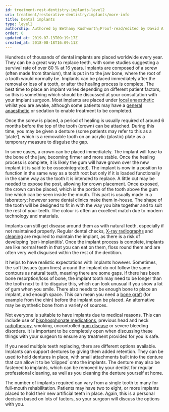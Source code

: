 ```yaml
---
id: treatment-rest-dentistry-implants-level2
uri: treatment/restorative-dentistry/implants/more-info
title: Dental implants
type: level2
authorship: Authored by Bethany Rushworth;Proof-read/edited by David A. Mitchell
order: 0
updated_at: 2019-07-13T09:19:17Z
created_at: 2018-08-18T16:09:11Z
---
```


<p>Hundreds of thousands of dental implants are placed worldwide
    every year. They can be a great way to replace teeth, with
    some studies suggesting a survival rate of over 80 % at 16
    years. Implants are composed of a screw (often made from
    titanium), that is put in to the jaw bone, where the root
    of a tooth would normally be. Implants can be placed immediately
    after the removal or loss of a tooth, or after the healing
    process is complete. The best time to place an implant varies
    depending on different patient factors, so this is something
    which should be discussed at your consultation with your
    implant surgeon. Most implants are placed under <a href="/treatment/surgery/anaesthesia/more-info">local anaesthetic</a>    whilst you are awake, although some patients may have a
    <a href="/treatment/surgery/anaesthesia/more-info">general anaesthetic</a> or sedation to enable treatment to
        be completed.</p>
<p>Once the screw is placed, a period of healing is usually required
    of around 6 months before the top of the tooth (crown) can
    be attached. During this time, you may be given a denture
    (some patients may refer to this as a ‘plate’), which is
    a removable tooth on an acrylic (plastic) plate as a temporary
    measure to disguise the gap.</p>
<p>In some cases, a crown can be placed immediately. The implant
    will fuse to the bone of the jaw, becoming firmer and more
    stable. Once the healing process is complete, it is likely
    the gum will have grown over the new implant (it is said
    to be osseointegrated). The implant is now in a position
    to function in the same way as a tooth root but only if it
    is loaded functionally in the same way as the tooth it is
    intended to replace. A little cut may be needed to expose
    the post, allowing for crown placement. Once exposed, the
    crown can be placed, which is the portion of the tooth above
    the gum line which can be seen inside the mouth. This part
    is usually made in a laboratory; however some dental clinics
    make them in-house. The shape of the tooth will be designed
    to fit in with the way you bite together and to suit the
    rest of your teeth. The colour is often an excellent match
    due to modern technology and materials.</p>
<p>Implants can still get disease around them as with natural teeth,
    especially if not maintained properly. Regular dental checks,
    <a href="/diagnosis/tests/x-ray">X-ray radiographs</a> and
    <a href="/help/oral-hygiene">cleaning</a> are required to
    maintain the implant, as there is a risk of developing ‘peri-implantitis’.
    Once the implant process is complete, implants are like normal
    teeth in that you can eat on them, floss round them and are
    often very well disguised within the rest of the dentition.</p>
<p>It helps to have realistic expectations with implants however.
    Sometimes, the soft tissues (gum lines) around the implant
    do not follow the same contours as natural teeth, meaning
    there are some gaps. If there has been bone resorption/loss
    of bone, the implant tooth may need to be longer than the
    tooth next to it to disguise this, which can look unusual
    if you show a lot of gum when you smile. There also needs
    to be enough bone to place an implant, and enough space.
    This can mean you need a <a href="/treatment/surgery/reconstruction/getting-started">bone graft</a>    (for example from the chin) before the implant can be placed.
    An alternative may be synthetic bone from a variety of sources.</p>
<p>Not everyone is suitable to have implants due to medical reasons.
    This can include use of <a href="/treatment/other/medication/miscellaneous/bisphosphonates">bisphosphonate medications</a>,
    previous head and neck <a href="/treatment/radiotherapy">radiotherapy</a>,
    smoking, uncontrolled <a href="/help/oral-hygiene/periodontal-disease">gum disease</a>    or severe bleeding disorders. It is important to be completely
    open when discussing these things with your surgeon to ensure
    any treatment provided for you is safe.  </p>
<p>If you need multiple teeth replacing, there are different options
    available. Implants can support dentures by giving them added
    retention. They can be used to hold dentures in place, with
    small attachments built into the denture that can allow it
    to be ‘clipped’ onto the implants. The denture may also be
    fastened to implants, which can be removed by your dentist
    for regular professional cleaning, as well as you cleaning
    the denture yourself at home.</p>
<p>The number of implants required can vary from a single tooth
    to many for full-mouth rehabilitation. Patients may have
    two to eight, or more implants placed to hold their new artificial
    teeth in place. Again, this is a personal decision based
    on lots of factors, so your surgeon will discuss the options
    with you.</p>
